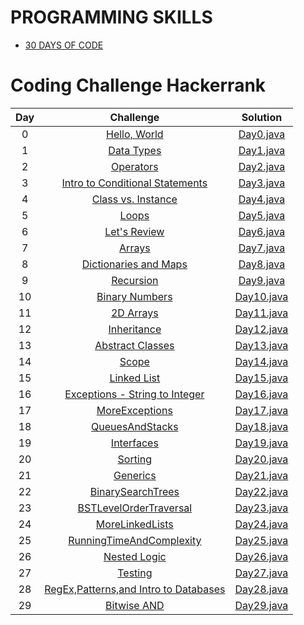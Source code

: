 <h1>PROGRAMMING SKILLS</h1>

* [30 DAYS OF CODE](#coding-challenge-hackerrank)

# Coding Challenge Hackerrank

| Day |                                                Challenge                                              				  |                                                                                           Solution                                                                                                                              									    |	  
|:---:|:---------------------------------------------------------------------------------------------------------------------:|:-----------------------------------------------------------------------------------------------------------------------------------------------------------------------------------------------------------------------------------------------------------------------:|
|  0  | [Hello, World](https://www.hackerrank.com/challenges/30-hello-world)                                  				  | [Day0.java](https://github.com/Preethi-Suresh/CodingChallenge/blob/17ebed85d52a818883c333e0cf15447c80da2004/30DAYSOFCODE/DAY0.java)               									    |	
|  1  | [Data Types](https://www.hackerrank.com/challenges/30-data-types)                                     				  | [Day1.java](https://github.com/Preethi-Suresh/CodingChallenge/blob/4715ebd5f80d73da857c6df41bd35bc1d99203c7/30DAYSOFCODE/DAY1.java)                									    |
|  2  | [Operators](https://www.hackerrank.com/challenges/30-operators/problem)                                   		      | [Day2.java](https://github.com/Preethi-Suresh/CodingChallenge/blob/f074cccbf94620db98dd5b371a8946804bcba549/30DAYSOFCODE/DAY2.java)              										    |
|  3  | [Intro to Conditional Statements](https://www.hackerrank.com/challenges/30-conditional-statements/problem)            | [Day3.java](https://github.com/Preethi-Suresh/CodingChallenge/blob/main/30DAYSOFCODE/DAY3.java)                  | 	
|  4  | [Class vs. Instance](https://www.hackerrank.com/challenges/30-class-vs-instance/problem)                              | [Day4.java](https://github.com/Preethi-Suresh/CodingChallenge/blob/main/30DAYSOFCODE/DAY4.java)               						        |
|  5  | [Loops](https://www.hackerrank.com/challenges/30-loops/problem)                                       				  | [Day5.java](https://github.com/Preethi-Suresh/CodingChallenge/blob/main/30DAYSOFCODE/DAY5.java)                											    |
|  6  | [Let's Review](https://www.hackerrank.com/challenges/30-review-loop/problem)                                      	  | [Day6.java](https://github.com/Preethi-Suresh/CodingChallenge/blob/main/30DAYSOFCODE/DAY6.java)                						  			    | 
|  7  | [Arrays](https://www.hackerrank.com/challenges/30-arrays/problem)                                       		      | [Day7.java](https://github.com/Preethi-Suresh/CodingChallenge/blob/main/30DAYSOFCODE/DAY7.java)                											    | 
|  8  | [Dictionaries and Maps](https://www.hackerrank.com/challenges/30-dictionaries-and-maps/problem)                       | [Day8.java](https://github.com/Preethi-Suresh/CodingChallenge/blob/main/30DAYSOFCODE/DAY8.java)                				    |  
|  9  | [Recursion](https://www.hackerrank.com/challenges/30-recursion/problem)                                       		  | [Day9.java](https://github.com/Preethi-Suresh/CodingChallenge/blob/main/30DAYSOFCODE/DAY9.java)                									    |   
|  10 | [Binary Numbers](https://www.hackerrank.com/challenges/30-binary-numbers/problem)                                     | [Day10.java](https://github.com/Preethi-Suresh/CodingChallenge/blob/main/30DAYSOFCODE/DAY10.java)                							    | 
|  11 | [2D Arrays](https://www.hackerrank.com/challenges/30-2d-arrays/problem)                                     	      | [Day11.java](https://github.com/Preethi-Suresh/CodingChallenge/blob/main/30DAYSOFCODE/DAY11.java)                							 		    |
|  12 | [Inheritance](https://www.hackerrank.com/challenges/30-inheritance/problem)                                           | [Day12.java](https://github.com/Preethi-Suresh/CodingChallenge/blob/main/30DAYSOFCODE/DAY12.java)                							                        |
|  13 | [Abstract Classes](https://www.hackerrank.com/challenges/30-abstract-classes/problem)                                 | [Day13.java](https://github.com/Preethi-Suresh/CodingChallenge/blob/main/30DAYSOFCODE/DAY13.java)                							                            |
|  14 | [Scope](https://www.hackerrank.com/challenges/30-scope/problem)                                     				  | [Day14.java](https://github.com/Preethi-Suresh/CodingChallenge/blob/main/30DAYSOFCODE/DAY14.java)                							                    |
|  15 | [Linked List](https://www.hackerrank.com/challenges/30-linked-list/problem)                                           | [Day15.java](https://github.com/Preethi-Suresh/CodingChallenge/blob/main/30DAYSOFCODE/DAY15.java)                							        |
|  16 | [Exceptions - String to Integer](https://www.hackerrank.com/challenges/30-exceptions-string-to-integer/problem)       | [Day16.java](https://github.com/Preethi-Suresh/CodingChallenge/blob/main/30DAYSOFCODE/DAY16.java)                		|
|  17 | [MoreExceptions](https://www.hackerrank.com/challenges/30-more-exceptions/problem)                                    | [Day17.java](https://github.com/Preethi-Suresh/CodingChallenge/blob/main/30DAYSOFCODE/DAY17.java)                							|
|  18 | [QueuesAndStacks](https://www.hackerrank.com/challenges/30-queues-stacks/problem)                                     | [Day18.java](https://github.com/Preethi-Suresh/CodingChallenge/blob/main/30DAYSOFCODE/DAY18.java)                							|
|  19 | [Interfaces](https://www.hackerrank.com/challenges/30-interfaces/problem)                                             | [Day19.java](https://github.com/Preethi-Suresh/CodingChallenge/blob/main/30DAYSOFCODE/DAY19.java)                							        |
|  20 | [Sorting](https://www.hackerrank.com/challenges/30-sorting/problem)                                                   | [Day20.java](https://github.com/Preethi-Suresh/CodingChallenge/blob/main/30DAYSOFCODE/DAY20.java)                							                |
|  21 | [Generics](https://www.hackerrank.com/challenges/30-generics/problem)                                                 | [Day21.java](https://github.com/Preethi-Suresh/CodingChallenge/blob/main/30DAYSOFCODE/DAY21.java)                							            |
|  22 | [BinarySearchTrees](https://www.hackerrank.com/challenges/30-binary-search-trees/problem)                             | [Day22.java](https://github.com/Preethi-Suresh/CodingChallenge/blob/main/30DAYSOFCODE/DAY22.java)                						|
|  23 | [BSTLevelOrderTraversal](https://www.hackerrank.com/challenges/30-binary-trees/problem)                               | [Day23.java](https://github.com/Preethi-Suresh/CodingChallenge/blob/main/30DAYSOFCODE/DAY23.java)                			|
|  24 | [MoreLinkedLists](https://www.hackerrank.com/challenges/30-linked-list-deletion/problem)                              | [Day24.java](https://github.com/Preethi-Suresh/CodingChallenge/blob/main/30DAYSOFCODE/DAY24.java)                							|
|  25 | [RunningTimeAndComplexity](https://www.hackerrank.com/challenges/30-running-time-and-complexity/problem)              | [Day25.java](https://github.com/Preethi-Suresh/CodingChallenge/blob/main/30DAYSOFCODE/DAY25.java)                		|
|  26 | [Nested Logic](https://www.hackerrank.com/challenges/30-nested-logic/problem)           						      | [Day26.java](https://github.com/Preethi-Suresh/CodingChallenge/blob/main/30DAYSOFCODE/DAY26.java)                		    		    	    	|
|  27 | [Testing](https://www.hackerrank.com/challenges/30-testing/problem)           						      	  | [Day27.java](https://github.com/Preethi-Suresh/CodingChallenge/blob/main/30DAYSOFCODE/DAY27.java)                		    		    	    			|
|  28 | [RegEx,Patterns,and Intro to Databases](https://www.hackerrank.com/challenges/30-regex-patterns/problem)              | [Day28.java]()        |
|  29 | [Bitwise AND](https://www.hackerrank.com/challenges/30-bitwise-and/problem)             							  | [Day29.java]()                	    		    			    |


